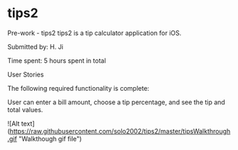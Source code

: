 # tips2
Pre-work - tips2
tips2 is a tip calculator application for iOS.

Submitted by: H. Ji

Time spent: 5 hours spent in total

User Stories

The following required functionality is complete:

 User can enter a bill amount, choose a tip percentage, and see the tip and total values.

![Alt text] (https://raw.githubusercontent.com/solo2002/tips2/master/tipsWalkthrough.gif "Walkthough gif file")

